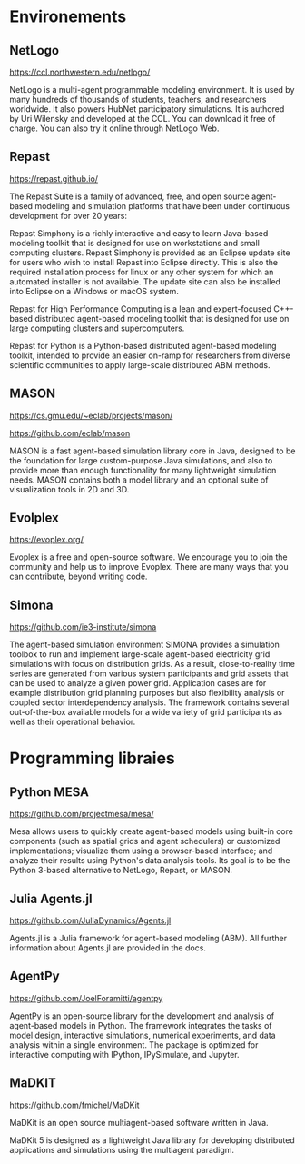 # Environements


## NetLogo

https://ccl.northwestern.edu/netlogo/

NetLogo is a multi-agent programmable modeling environment. It is used by many hundreds of thousands of students, teachers, and researchers worldwide. It also powers HubNet participatory simulations. It is authored by Uri Wilensky and developed at the CCL. You can download it free of charge. You can also try it online through NetLogo Web. 

## Repast

https://repast.github.io/

The Repast Suite is a family of advanced, free, and open source agent-based modeling and simulation platforms that have been under continuous development for over 20 years:

Repast Simphony is a richly interactive and easy to learn Java-based modeling toolkit that is designed for use on workstations and small computing clusters. Repast Simphony is provided as an Eclipse update site for users who wish to install Repast into Eclipse directly. This is also the required installation process for linux or any other system for which an automated installer is not available. The update site can also be installed into Eclipse on a Windows or macOS system. 

Repast for High Performance Computing is a lean and expert-focused C++-based distributed agent-based modeling toolkit that is designed for use on large computing clusters and supercomputers. 

Repast for Python is a Python-based distributed agent-based modeling toolkit, intended to provide an easier on-ramp for researchers from diverse scientific communities to apply large-scale distributed ABM methods. 


## MASON


https://cs.gmu.edu/~eclab/projects/mason/

https://github.com/eclab/mason


MASON is a fast agent-based simulation library core in Java, designed to be the foundation for large custom-purpose Java simulations, and also to provide more than enough functionality for many lightweight simulation needs. MASON contains both a model library and an optional suite of visualization tools in 2D and 3D. 

## Evolplex

https://evoplex.org/

Evoplex is a free and open-source software. We encourage you to join the community and help us to improve Evoplex. There are many ways that you can contribute, beyond writing code.


## Simona

https://github.com/ie3-institute/simona

The agent-based simulation environment SIMONA provides a simulation toolbox to run and implement large-scale agent-based electricity grid simulations with focus on distribution grids. As a result, close-to-reality time series are generated from various system participants and grid assets that can be used to analyze a given power grid. Application cases are for example distribution grid planning purposes but also flexibility analysis or coupled sector interdependency analysis. The framework contains several out-of-the-box available models for a wide variety of grid participants as well as their operational behavior.



# Programming libraies

## Python MESA

https://github.com/projectmesa/mesa/


Mesa allows users to quickly create agent-based models using built-in core components (such as spatial grids and agent schedulers) or customized implementations; visualize them using a browser-based interface; and analyze their results using Python's data analysis tools. Its goal is to be the Python 3-based alternative to NetLogo, Repast, or MASON.


## Julia Agents.jl

https://github.com/JuliaDynamics/Agents.jl

Agents.jl is a Julia framework for agent-based modeling (ABM). All further information about Agents.jl are provided in the docs.

## AgentPy

https://github.com/JoelForamitti/agentpy

AgentPy is an open-source library for the development and analysis of agent-based models in Python. The framework integrates the tasks of model design, interactive simulations, numerical experiments, and data analysis within a single environment. The package is optimized for interactive computing with IPython, IPySimulate, and Jupyter.


## MaDKIT

https://github.com/fmichel/MaDKit

MaDKit is an open source multiagent-based software written in Java.

MaDKit 5 is designed as a lightweight Java library for developing distributed applications and simulations using the multiagent paradigm.
